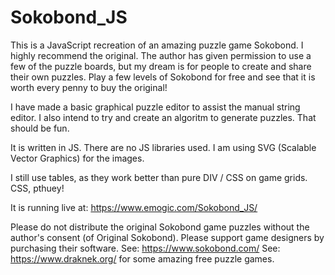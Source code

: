 # Sokobond_JS
This is a JavaScript recreation of an amazing puzzle game Sokobond. I highly recommend the original. The author has given permission to use a few of the puzzle boards, but my dream is for people to create and share their own puzzles. 
Play a few levels of Sokobond for free and see that it is worth every penny to buy the original!

I have made a basic graphical puzzle editor to assist the manual string editor.
I also intend to try and create an algoritm to generate puzzles. That should be fun.

It is written in JS. There are no JS libraries used. I am using SVG (Scalable Vector Graphics) for the images.

I still use tables, as they work better than pure DIV / CSS on game grids. CSS, pthuey!

It is running live at:
https://www.emogic.com/Sokobond_JS/

Please do not distribute the original Sokobond game puzzles without the author's consent (of Original Sokobond). Please support game designers by purchasing their software.
See:
https://www.sokobond.com/
See:
https://www.draknek.org/
for some amazing free puzzle games.
